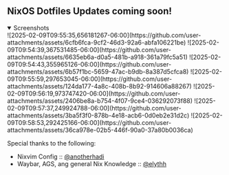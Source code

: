 NixOS Dotfiles
Updates coming soon!
---
<details open>
  <summary>Screenshots</summary>
  ![2025-02-09T09:55:35,656181267-06:00](https://github.com/user-attachments/assets/6cfb6fca-9cf2-46d3-92a6-abfa106221be)
  ![2025-02-09T09:54:39,367531485-06:00](https://github.com/user-attachments/assets/6635eb6a-d0a5-481b-a918-361a79fc5a51)
  ![2025-02-09T09:54:43,355965126-06:00](https://github.com/user-attachments/assets/6b57f1bc-5659-47ac-b9db-8a387d5cfca8)
  ![2025-02-09T09:55:59,297653045-06:00](https://github.com/user-attachments/assets/124da177-4a8c-408b-8b92-914606a88267)
  ![2025-02-09T09:56:19,973747420-06:00](https://github.com/user-attachments/assets/2406be8a-b754-4f07-9ce4-036292073f88)
  ![2025-02-09T09:57:37,249924788-06:00](https://github.com/user-attachments/assets/3ba5f3f0-878b-4e18-acb6-0d0eb2e31d2c)
  ![2025-02-09T09:58:53,292425166-06:00](https://github.com/user-attachments/assets/36ca978e-02b5-446f-90a0-37a80b0036ca)
</details>



Special thanks to the following:
- Nixvim Config :: [@anotherhadi](https://github.com/anotherhadi)
- Waybar, AGS, ang general Nix Knowledge :: [@elythh](https://github.com/elythh)
